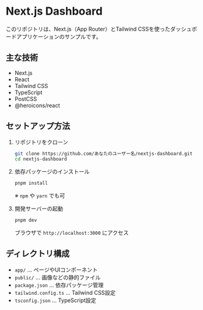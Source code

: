 # Next.js Dashboard

このリポジトリは、Next.js（App Router）とTailwind CSSを使ったダッシュボードアプリケーションのサンプルです。

## 主な技術

- Next.js
- React
- Tailwind CSS
- TypeScript
- PostCSS
- @heroicons/react

## セットアップ方法

1. リポジトリをクローン
   ```sh
   git clone https://github.com/あなたのユーザー名/nextjs-dashboard.git
   cd nextjs-dashboard
   ```

2. 依存パッケージのインストール
   ```sh
   pnpm install
   ```
   ※ `npm` や `yarn` でも可

3. 開発サーバーの起動
   ```sh
   pnpm dev
   ```
   ブラウザで `http://localhost:3000` にアクセス

## ディレクトリ構成

- `app/` … ページやUIコンポーネント
- `public/` … 画像などの静的ファイル
- `package.json` … 依存パッケージ管理
- `tailwind.config.ts` … Tailwind CSS設定
- `tsconfig.json` … TypeScript設定
